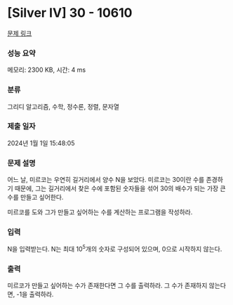 # [Silver IV] 30 - 10610 

[문제 링크](https://www.acmicpc.net/problem/10610) 

### 성능 요약

메모리: 2300 KB, 시간: 4 ms

### 분류

그리디 알고리즘, 수학, 정수론, 정렬, 문자열

### 제출 일자

2024년 1월 1일 15:48:05

### 문제 설명

<p>어느 날, 미르코는 우연히 길거리에서 양수 N을 보았다. 미르코는 30이란 수를 존경하기 때문에, 그는 길거리에서 찾은 수에 포함된 숫자들을 섞어 30의 배수가 되는 가장 큰 수를 만들고 싶어한다.</p>

<p>미르코를 도와 그가 만들고 싶어하는 수를 계산하는 프로그램을 작성하라.</p>

### 입력 

 <p>N을 입력받는다. N는 최대 10<sup>5</sup>개의 숫자로 구성되어 있으며, 0으로 시작하지 않는다.</p>

### 출력 

 <p>미르코가 만들고 싶어하는 수가 존재한다면 그 수를 출력하라. 그 수가 존재하지 않는다면, -1을 출력하라.</p>

